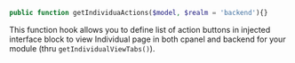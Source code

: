 ```php
public function getIndividuaActions($model, $realm = 'backend'){}
```
This function hook allows you to define list of action buttons in injected interface block to view Individual page in both cpanel and backend for your module (thru `getIndividualViewTabs()`).
